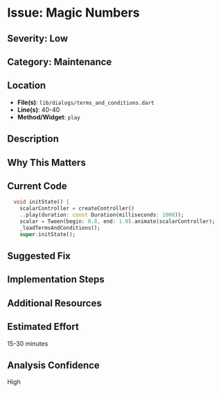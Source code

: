 # Issue: Magic Numbers

## Severity: Low

## Category: Maintenance

## Location
- **File(s)**: `lib/dialogs/terms_and_conditions.dart`
- **Line(s)**: 40-40
- **Method/Widget**: `play`

## Description


## Why This Matters


## Current Code
```dart
  void initState() {
    scalarController = createController()
    ..play(duration: const Duration(milliseconds: 1000));
    scalar = Tween(begin: 0.0, end: 1.0).animate(scalarController);
    _loadTermsAndConditions();
    super.initState();
```

## Suggested Fix


## Implementation Steps


## Additional Resources


## Estimated Effort
15-30 minutes

## Analysis Confidence
High
